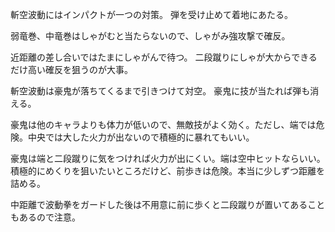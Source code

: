 斬空波動にはインパクトが一つの対策。
弾を受け止めて着地にあたる。

弱竜巻、中竜巻はしゃがむと当たらないので、しゃがみ強攻撃で確反。

近距離の差し合いではたまにしゃがんで待つ。
二段蹴りにしゃが大からできるだけ高い確反を狙うのが大事。

斬空波動は豪鬼が落ちてくるまで引きつけて対空。
豪鬼に技が当たれば弾も消える。

豪鬼は他のキャラよりも体力が低いので、無敵技がよく効く。ただし、端では危険。中央では大した火力が出ないので積極的に暴れてもいい。

豪鬼は端と二段蹴りに気をつければ火力が出にくい。端は空中ヒットならいい。積極的にめくりを狙いたいところだけど、前歩きは危険。本当に少しずつ距離を詰める。

中距離で波動拳をガードした後は不用意に前に歩くと二段蹴りが置いてあることもあるので注意。
